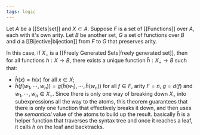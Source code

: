 ```yaml
---
tags: logic
---
```

Let $A$ be a [[Sets|set]] and $X \subset A$. Suppose $F$ is a set of [[Functions]] over $A$, each with it's own arity. Let $B$ be another set, $G$ a set of functions over $B$ and $d$ a [[Bijective|bijection]] from $F$ to $G$ that preserves arity.

In this case, if $X_{+}$ is a [[Freely Generated Sets|freely generated set]], then for all functions $h: X \rightarrow B$, there exists a unique function $\hat{h}: X_{+}\rightarrow B$ such that:
- $\hat{h}(x)= h(x)$ for all $x \in X$;
- $\hat{h}(f(w_{1},\cdots, w_{n})) = g(\hat{h}(w_{1}),\cdots, \hat{h}(w_{n}))$ for all $f \in F$, arity $F = n$, $g = d(f)$ and $w_{1},\cdots,w_{n} \in X_{+}$.
Since there is only one way of breaking down $X_{+}$ into subexpressions all the way to the atoms, this theorem guarantees that there is only one function that effectively breaks it down, and then uses the *semantical* value of the atoms to build up the result. basically $\hat{h}$ is a helper function that traverses the syntax tree and once it reaches a leaf, it calls $h$ on the leaf and backtracks.